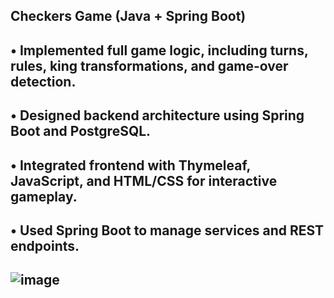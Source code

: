 ## Checkers Game (Java + Spring Boot)
## •	Implemented full game logic, including turns, rules, king transformations, and game-over detection.
## •	Designed backend architecture using Spring Boot and PostgreSQL.
## •	Integrated frontend with Thymeleaf, JavaScript, and HTML/CSS for interactive gameplay.
## •	Used Spring Boot to manage services and REST endpoints.
## ![image](https://github.com/user-attachments/assets/4aa62993-d813-45a1-b8b3-a08a382c292e)
